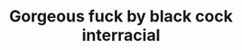 ---
layout: post
title: Gorgeous fuck by black cock interracial
duration: '06:42'
view: 185
rate: 2
video: 'https://flashservice.xvideos.com/embedframe/653981'
priority: 0.9
changefreq: daily
---